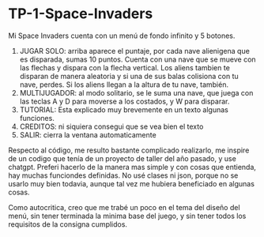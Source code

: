 # TP-1-Space-Invaders
Mi Space Invaders cuenta con un menú de fondo infinito y 5 botones.

1) JUGAR SOLO: arriba aparece el puntaje, por cada nave alienigena que es disparada, sumas 10 puntos. Cuenta con una nave que se mueve con las flechas y dispara con la flecha vertical. Los aliens tambien te disparan de manera aleatoria y si una de sus balas colisiona con tu nave, perdes. Si los aliens llegan a la altura de tu nave, también.
2) MULTIJUGADOR: al modo solitario, se le suma una nave, que juega con las teclas A y D para moverse a los costados, y W para disparar.
3) TUTORIAL: Esta explicado muy brevemente en un texto algunas funciones.
4) CREDITOS: ni siquiera consegui que se vea bien el texto
5) SALIR: cierra la ventana automaticamente

Respecto al código, me resulto bastante complicado realizarlo, me inspire de un codigo que tenía de un proyecto de taller del año pasado, y use chatgpt.
Preferi hacerlo de la manera mas simple y con cosas que entienda, hay muchas funciondes definidas.
No usé clases ni json, porque no se usarlo muy bien todavia, aunque tal vez me hubiera beneficiado en algunas cosas.

Como autocritica, creo que me trabé un poco en el tema del diseño del menú, sin tener terminada la minima base del juego, y sin tener todos los requisitos de la consigna cumplidos. 
